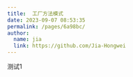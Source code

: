 ```yaml
---
title:  工厂方法模式
date: 2023-09-07 08:53:35
permalink: /pages/6a98bc/
author: 
  name: jia
  link: https://github.com/Jia-Hongwei
---
```

测试1
